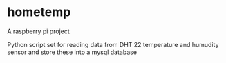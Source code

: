 # hometemp

A raspberry pi project

Python script set for reading data from DHT 22 temperature and humudity sensor and store these into a mysql database

